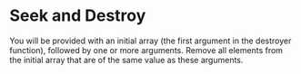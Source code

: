# Seek and Destroy

You will be provided with an initial array (the first argument in the destroyer function), followed by one or more arguments. Remove all elements from the initial array that are of the same value as these arguments.